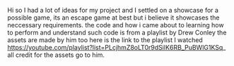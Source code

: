 Hi so I had a lot of ideas for my project and I settled on a showcase for a possible game, its an escape game at best but i believe it showcases  the neccessary requirements. 
the code and how i came about to learning how to perform and understand such code is from a playlist by Drew Conley the assets are made by him too 
here is the link to the playlist I watched https://youtube.com/playlist?list=PLcjhmZ8oLT0r9dSiIK6RB_PuBWlG1KSq_
all credit for the assets go to him.